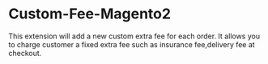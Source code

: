 # Custom-Fee-Magento2

This extension will add a new custom extra fee for each order. It allows you to charge customer a fixed extra fee such as insurance fee,delivery fee  at checkout.
